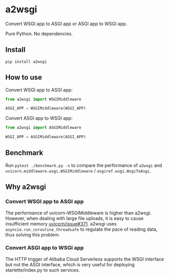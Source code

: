 # a2wsgi

Convert WSGI app to ASGI app or ASGI app to WSGI app.

Pure Python. No dependencies.

## Install

```
pip install a2wsgi
```

## How to use

Convert WSGI app to ASGI app:

```python
from a2wsgi import WSGIMiddleware

ASGI_APP = WSGIMiddleware(WSGI_APP)
```

Convert ASGI app to WSGI app:

```python
from a2wsgi import ASGIMiddleware

WSGI_APP = ASGIMiddleware(ASGI_APP)
```

## Benchmark

Run `pytest ./benchmark.py -s` to compare the performance of `a2wsgi` and `uvicorn.middleware.wsgi.WSGIMiddleware` / `asgiref.wsgi.WsgiToAsgi`.

## Why a2wsgi

### Convert WSGI app to ASGI app

The performance of uvicorn-WSGIMiddleware is higher than a2wsgi. However, when dealing with large file uploads, it is easy to cause insufficient memory [uvicorn/issue#371](https://github.com/encode/uvicorn/issues/371). a2wsgi uses `asyncio.run_coroutine_threadsafe` to regulate the pace of reading data, thus solving this problem.

### Convert ASGI app to WSGI app

The HTTP trigger of Alibaba Cloud Serverless supports the WSGI interface but not the ASGI interface, which is very useful for deploying starlette/index.py to such services.
